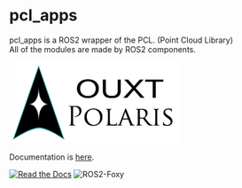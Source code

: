 # pcl_apps

pcl_apps is a ROS2 wrapper of the PCL. (Point Cloud Library)  
All of the modules are made by ROS2 components.  

![Developed By OUXT Polaris](pcl_apps/doc/img/logo.png "Logo")

Documentation is [here](https://pcl-apps.readthedocs.io/en/latest/).
 
[![Read the Docs](https://readthedocs.org/projects/pcl-apps/badge/?version=latest)](https://pcl-apps.readthedocs.io/en/latest/)
![ROS2-Foxy](https://github.com/OUXT-Polaris/pcl_apps/workflows/ROS2-Foxy/badge.svg)